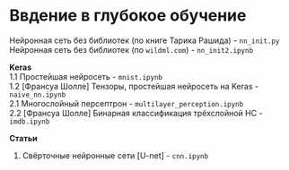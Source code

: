 # Ввдение в глубокое обучение

Нейронная сеть без библиотек (по книге Тарика Рашида) - `nn_init.py`       
Нейронная сеть без библиотек (по `wildml.com`) - `nn_init2.ipynb`     

**Keras**    
1.1 Простейшая нейросеть - `mnist.ipynb`    
1.2 [Франсуа Шолле] Тензоры, простейшая нейросеть на Keras - `naive_nn.ipynb`    
2.1 Многослойный персептрон - `multilayer_perception.ipynb`    
2.2 [Франсуа Шолле] Бинарная классификация трёхслойной НС - `imdb.ipynb`    


**Статьи**       
1. Свёрточные нейронные сети [U-net] - `cnn.ipynb`
